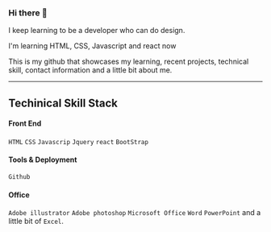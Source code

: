 ### Hi there 👋
I keep learning to be a developer who can do design. 

<!--
**jinsolbae/jinsolbae** is a ✨ _special_ ✨ repository because its `README.md` (this file) appears on your GitHub profile.

Here are some ideas to get you started:

- 🔭 I’m currently working on ...
- 🌱 I’m currently learning ...
- 👯 I’m looking to collaborate on ...
- 🤔 I’m looking for help with ...
- 💬 Ask me about ...
- 📫 How to reach me: ...
- 😄 Pronouns: ...
- ⚡ Fun fact: ...
-->

I'm learning HTML, CSS, Javascript and react now

This is my github that showcases my learning, recent projects, technical skill, contact information and a little bit about me.

---


## Techinical Skill Stack

#### Front End
`HTML` `CSS` `Javascrip` `Jquery` `react` `BootStrap`
#### Tools & Deployment
`Github`
#### Office
`Adobe illustrator` `Adobe photoshop` `Microsoft Office` `Word` `PowerPoint` and a little bit of `Excel`.

